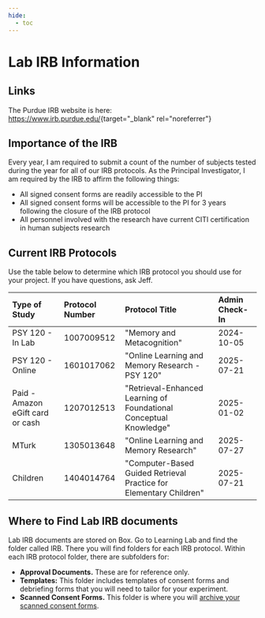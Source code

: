 ```yaml
---
hide:
  - toc
---
```


# Lab IRB Information

## Links

The Purdue IRB website is here: <https://www.irb.purdue.edu/>{target="\_blank" rel="noreferrer"}

## Importance of the IRB

Every year, I am required to submit a count of the number of subjects tested during the year for all of our IRB protocols. As the Principal Investigator, I am required by the IRB to affirm the following things:

- All signed consent forms are readily accessible to the PI
- All signed consent forms will be accessible to the PI for 3 years following the closure of the IRB protocol
- All personnel involved with the research have current CITI certification in human subjects research

## Current IRB Protocols

Use the table below to determine which IRB protocol you should use for your project. If you have questions, ask Jeff.

| Type of Study                    | Protocol Number | Protocol Title                                                     | Admin Check-In |
| :------------------------------- | :-------------- | :----------------------------------------------------------------- | :------------- |
| PSY 120 - In Lab                 | 1007009512      | "Memory and Metacognition"                                         | 2024-10-05     |
| PSY 120 - Online                 | 1601017062      | "Online Learning and Memory Research - PSY 120"                    | 2025-07-21     |
| Paid - Amazon eGift card or cash | 1207012513      | "Retrieval-Enhanced Learning of Foundational Conceptual Knowledge" | 2025-01-02     |
| MTurk                            | 1305013648      | "Online Learning and Memory Research"                              | 2025-07-27     |
| Children                         | 1404014764      | "Computer-Based Guided Retrieval Practice for Elementary Children" | 2025-07-21     |

## Where to Find Lab IRB documents

Lab IRB documents are stored on Box. Go to Learning Lab and find the folder called IRB. There you will find folders for each IRB protocol. Within each IRB protocol folder, there are subfolders for:

- **Approval Documents.** These are for reference only.
- **Templates:** This folder includes templates of consent forms and debriefing forms that you will need to tailor for your experiment.
- **Scanned Consent Forms.** This folder is where you will [archive your scanned consent forms](../scanning.md).
